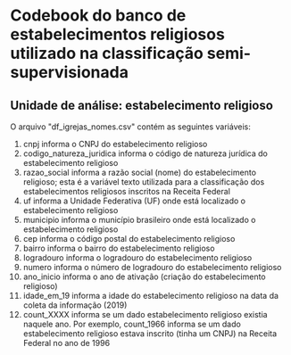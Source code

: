 # Codebook do banco de estabelecimentos religiosos utilizado na classificação semi-supervisionada
## Unidade de análise: estabelecimento religioso

O arquivo "df_igrejas_nomes.csv" contém as seguintes variáveis:

1. cnpj informa o CNPJ do estabelecimento religioso 
2. codigo_natureza_juridica informa o código de natureza jurídica do estabelecimento religioso
3. razao_social informa a razão social (nome) do estabelecimento religioso; esta é a variável texto utilizada para a classificação dos estabelecimentos religiosos inscritos na Receita Federal
4. uf informa a Unidade Federativa (UF) onde está localizado o estabelecimento religioso
5. municipio informa o município brasileiro onde está localizado o estabelecimento religioso
6. cep informa o código postal do estabelecimento religioso
7. bairro informa o bairro do estabelecimento religioso
8. logradouro informa o logradouro do estabelecimento religioso
9. numero informa o número de logradouro do estabelecimento religioso
10. ano_inicio informa o ano de ativação (criação do estabelecimento religioso)
11. idade_em_19 informa a idade do estabelecimento religioso na data da coleta da informação (2019)
12. count_XXXX informa se um dado estabelecimento religioso existia naquele ano. Por exemplo, count_1966 informa se um dado estabelecimento religioso estava inscrito (tinha um CNPJ) na Receita Federal no ano de 1996
  
